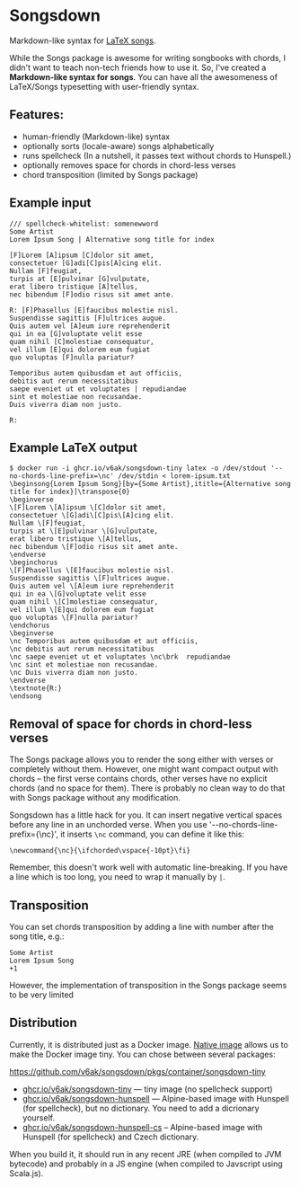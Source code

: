 # Songsdown

Markdown-like syntax for [LaTeX songs](https://songs.sourceforge.net/).

While the Songs package is awesome for writing songbooks with chords, I didn't want to teach non-tech friends how to use
it. So, I've created a **Markdown-like syntax for songs**. You can have all the awesomeness of LaTeX/Songs typesetting
with user-friendly syntax.

## Features:

* human-friendly (Markdown-like) syntax
* optionally sorts (locale-aware) songs alphabetically
* runs spellcheck (In a nutshell, it passes text without chords to Hunspell.)
* optionally removes space for chords in chord-less verses
* chord transposition (limited by Songs package)

## Example input

    /// spellcheck-whitelist: somenewword
    Some Artist
    Lorem Ipsum Song | Alternative song title for index
    
    [F]Lorem [A]ipsum [C]dolor sit amet,
    consectetuer [G]adi[C]pis[A]cing elit.
    Nullam [F]feugiat,
    turpis at [E]pulvinar [G]vulputate,
    erat libero tristique [A]tellus,
    nec bibendum [F]odio risus sit amet ante.
    
    R: [F]Phasellus [E]faucibus molestie nisl.
    Suspendisse sagittis [F]ultrices augue.
    Quis autem vel [A]eum iure reprehenderit
    qui in ea [G]voluptate velit esse
    quam nihil [C]molestiae consequatur,
    vel illum [E]qui dolorem eum fugiat
    quo voluptas [F]nulla pariatur?
    
    Temporibus autem quibusdam et aut officiis,
    debitis aut rerum necessitatibus
    saepe eveniet ut et voluptates | repudiandae
    sint et molestiae non recusandae.
    Duis viverra diam non justo.
    
    R:


## Example LaTeX output

    $ docker run -i ghcr.io/v6ak/songsdown-tiny latex -o /dev/stdout '--no-chords-line-prefix=\nc' /dev/stdin < lorem-ipsum.txt
    \beginsong{Lorem Ipsum Song}[by={Some Artist},ititle={Alternative song title for index}]\transpose{0}
    \beginverse
    \[F]Lorem \[A]ipsum \[C]dolor sit amet,
    consectetuer \[G]adi\[C]pis\[A]cing elit.
    Nullam \[F]feugiat,
    turpis at \[E]pulvinar \[G]vulputate,
    erat libero tristique \[A]tellus,
    nec bibendum \[F]odio risus sit amet ante.
    \endverse
    \beginchorus
    \[F]Phasellus \[E]faucibus molestie nisl.
    Suspendisse sagittis \[F]ultrices augue.
    Quis autem vel \[A]eum iure reprehenderit
    qui in ea \[G]voluptate velit esse
    quam nihil \[C]molestiae consequatur,
    vel illum \[E]qui dolorem eum fugiat
    quo voluptas \[F]nulla pariatur?
    \endchorus
    \beginverse
    \nc Temporibus autem quibusdam et aut officiis,
    \nc debitis aut rerum necessitatibus
    \nc saepe eveniet ut et voluptates \nc\brk  repudiandae
    \nc sint et molestiae non recusandae.
    \nc Duis viverra diam non justo.
    \endverse
    \textnote{R:}
    \endsong

## Removal of space for chords in chord-less verses

The Songs package allows you to render the song either with verses or completely without them. However, one might want
compact output with chords – the first verse contains chords, other verses have no explicit chords (and no space for
them). There is probably no clean way to do that with Songs package without any modification.

Songsdown has a little hack for you. It can insert negative vertical spaces before any line in an unchorded verse. 
When you use '--no-chords-line-prefix={\nc}', it inserts `\nc` command, you can define it like this:

    \newcommand{\nc}{\ifchorded\vspace{-10pt}\fi}

Remember, this doesn't work well with automatic line-breaking. If you have a line which is too long, you need to wrap it
manually by `|`.

## Transposition

You can set chords transposition by adding a line with number after the song title, e.g.:

    Some Artist
    Lorem Ipsum Song
    +1

However, the implementation of transposition in the Songs package seems to be very limited

## Distribution

Currently, it is distributed just as a Docker image.
[Native image](https://www.graalvm.org/latest/reference-manual/native-image/) allows us to make the Docker image tiny.
You can chose between several packages:

https://github.com/v6ak/songsdown/pkgs/container/songsdown-tiny
* [ghcr.io/v6ak/songsdown-tiny](https://ghcr.io/v6ak/songsdown-tiny) — tiny image (no spellcheck support)
* [ghcr.io/v6ak/songsdown-hunspell](https://ghcr.io/v6ak/songsdown-hunspell) — Alpine-based image with Hunspell
  (for spellcheck), but no dictionary. You need to add a dicrionary yourself.
* [ghcr.io/v6ak/songsdown-hunspell-cs](https://ghcr.io/v6ak/songsdown-hunspell-cs) – Alpine-based image with Hunspell
  (for spellcheck) and Czech dictionary.

When you build it, it should run in any recent JRE (when compiled to JVM bytecode) and probably in a JS engine
(when compiled to Javscript using Scala.js).
